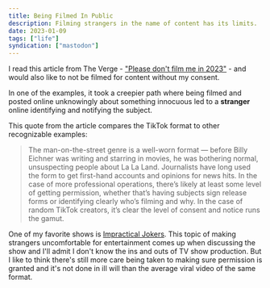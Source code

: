 ```yaml
---
title: Being Filmed In Public
description: Filming strangers in the name of content has its limits.
date: 2023-01-09
tags: ["life"]
syndication: ["mastodon"]
---
```


I read this article from The Verge - ["Please don't film me in 2023"](https://www.theverge.com/2022/12/26/23519605/tiktok-viral-videos-privacy-surveillance-street-interviews-vlogs) - and would also like to not be filmed for content without my consent.

In one of the examples, it took a creepier path where being filmed and posted online unknowingly about something innocuous led to a **stranger** online identifying and notifying the subject.

This quote from the article compares the TikTok format to other recognizable examples:

> The man-on-the-street genre is a well-worn format — before Billy Eichner was writing and starring in movies, he was bothering normal, unsuspecting people about La La Land. Journalists have long used the form to get first-hand accounts and opinions for news hits. In the case of more professional operations, there’s likely at least some level of getting permission, whether that’s having subjects sign release forms or identifying clearly who’s filming and why. In the case of random TikTok creators, it’s clear the level of consent and notice runs the gamut.

One of my favorite shows is [Impractical Jokers](https://www.trutv.com/shows/impractical-jokers). This topic of making strangers uncomfortable for entertainment comes up when discussing the show and I'll admit I don't know the ins and outs of TV show production. But I like to think there's still more care being taken to making sure permission is granted and it's not done in ill will than the average viral video of the same format.
